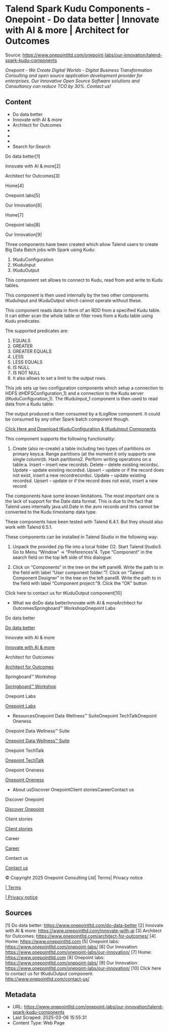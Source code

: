 # Talend Spark Kudu Components - Onepoint - Do data better | Innovate with AI & more | Architect for Outcomes

Source: https://www.onepointltd.com/onepoint-labs/our-innovation/talend-spark-kudu-components

*Onepoint - We Create Digital Worlds - Digital Business Transformation Consulting and open source application development provider for enterprises. Our Innovative Open Source Software solutions and Consultancy can reduce TCO by 30%. Contact us!*

## Content

- Do data better
- Innovate with AI & more
- Architect for Outcomes
- 
- 
- 
- Search for:Search

Do data better[1]

Innovate with AI & more[2]

Architect for Outcomes[3]

Home[4]

Onepoint labs[5]

Our Innovation[6]

Home[7]

Onepoint labs[8]

Our Innovation[9]

Three components have been created which allow Talend users to create Big Data Batch jobs with Spark using Kudu:

1. tKuduConfiguration
2. tKuduInput
3. tKuduOutput

This component set allows to connect to Kudu, read from and write to Kudu tables.

This component is then used internally by the two other components tKuduInput and tKuduOutput which cannot operate without these.

This component reads data in form of an RDD from a specified Kudu table. It can either scan the whole table or filter rows from a Kudu table using Kudu predicates.

The supported predicates are:

1. EQUALS
2. GREATER
3. GREATER EQUALS
4. LESS
5. LESS EQUALS
6. IS NULL
7. IS NOT NULL
8. It also allows to set a limit to the output rows.

This job sets up two configuration components which setup a connection to HDFS (tHDFSConfiguration_1) and a connection to the Kudu server (tKuduConfiguration_1). The tKuduInput_1 component is then used to read data from a Kudu table:

The output produced is then consumed by a tLogRow component. It could be consumed by any other Spark batch component though.

[Click Here and Download tKuduConfiguration & tKuduInput Components](ambaawards.com/wp-content/uploads/2019/12/spark_kudu_components.zip)

This component supports the following functionality:

1. Create (also re-create) a table including two types of partitions on primary keys:a. Range partitions (at the moment it only supports one single column)b. Hash partitions2. Perform writing operations on a table:a. Insert – insert new recordsb. Delete – delete existing recordsc. Update – update existing recordsd. Upsert – update or if the record does not exist, insert a new recordrecordsc. Update – update existing recordsd. Upsert – update or if the record does not exist, insert a new record

The components have some known limitations. The most important one is the lack of support for the Date data format. This is due to the fact that Talend uses internally java.util.Date in the avro records and this cannot be converted to the Kudu timestamp data type.

These components have been tested with Talend 6.4.1. But they should also work with Talend 6.5.1.

These components can be installed in Talend Studio in the following way:

1. Unpack the provided zip file into a local folder ()2. Start Talend Studio3. Go to Menu “Window” -> “Preferences”4. Type “Component” in the search field on the top left side of this dialogue:

5. Click on “Components” in the tree on the left panel6. Write the path to in the field with label “User component folder:”7. Click on “Talend Component Designer” in the tree on the left panel8. Write the path to in the field with label “Component project:”9. Click the “OK” button

Click here to contact us for tKuduOutput component[10]

- What we doDo data betterInnovate with AI & moreArchitect for OutcomesSpringboard™ WorkshopOnepoint Labs

Do data better

[Do data better](/do-data-better)

Innovate with AI & more

[Innovate with AI & more](/innovate-with-ai-more/)

Architect for Outcomes

[Architect for Outcomes](/architect-for-outcomes/)

Springboard™ Workshop

[Springboard™ Workshop](/onepoint-springboard/)

Onepoint Labs

[Onepoint Labs](/onepoint-labs/)

- ResourcesOnepoint Data Wellness™ SuiteOnepoint TechTalkOnepoint Oneness

Onepoint Data Wellness™ Suite

[Onepoint Data Wellness™ Suite](/data-wellness/)

Onepoint TechTalk

[Onepoint TechTalk](/techtalk)

Onepoint Oneness

[Onepoint Oneness](/oneness/)

- About usDiscover OnepointClient storiesCareerContact us

Discover Onepoint

[Discover Onepoint](/discover-onepoint/)

Client stories

[Client stories](/client-stories/)

Career

[Career](/career-opportunities/)

Contact us

[Contact us](/contact-us/)

© Copyright 2025 Onepoint Consulting Ltd| Terms| Privacy notice

[| Terms](/policies/)

[| Privacy notice](/policies/privacy-policy/)


## Sources

[1] Do data better: https://www.onepointltd.com/do-data-better
[2] Innovate with AI & more: https://www.onepointltd.com/innovate-with-ai
[3] Architect for Outcomes: https://www.onepointltd.com/architect-for-outcomes/
[4] Home: https://www.onepointltd.com
[5] Onepoint labs: https://www.onepointltd.com/onepoint-labs/
[6] Our Innovation: https://www.onepointltd.com/onepoint-labs/our-innovation/
[7] Home: https://www.onepointltd.com
[8] Onepoint labs: https://www.onepointltd.com/onepoint-labs/
[9] Our Innovation: https://www.onepointltd.com/onepoint-labs/our-innovation/
[10] Click here to contact us for tKuduOutput component: http://www.onepointltd.com/contact-us/

## Metadata

- URL: https://www.onepointltd.com/onepoint-labs/our-innovation/talend-spark-kudu-components
- Last Scraped: 2025-03-06 15:55:31
- Content Type: Web Page
